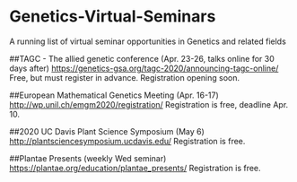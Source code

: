 # Genetics-Virtual-Seminars
A running list of virtual seminar opportunities in Genetics and related fields

##TAGC - The allied genetic conference (Apr. 23-26, talks online for 30 days after)
https://genetics-gsa.org/tagc-2020/announcing-tagc-online/
Free, but must register in advance. Registration opening soon.

##European Mathematical Genetics Meeting (Apr. 16-17)
http://wp.unil.ch/emgm2020/registration/
Registration is free, deadline Apr. 10.

##2020 UC Davis Plant Science Symposium (May 6)
http://plantsciencesymposium.ucdavis.edu/
Registration is free.

##Plantae Presents (weekly Wed seminar)
https://plantae.org/education/plantae_presents/
Registration is free.
